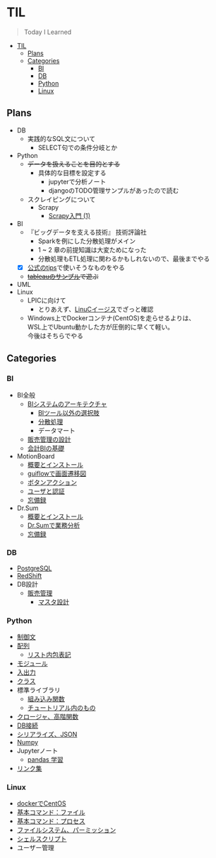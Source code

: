 # TIL

>Today I Learned

- [TIL](#til)
  - [Plans](#plans)
  - [Categories](#categories)
    - [BI](#bi)
    - [DB](#db)
    - [Python](#python)
    - [Linux](#linux)

## Plans

- DB
  - 実践的なSQL文について
    - SELECT句での条件分岐とか
- Python
  - ~~データを扱えることを目的とする~~
    - 具体的な目標を設定する
      - jupyterで分析ノート
      - djangoのTODO管理サンプルがあったので読む
  - スクレイピングについて
    - Scrapy
      - [Scrapy入門 (1)](https://qiita.com/checkpoint/items/038b59b29df8e1e384a2)
- BI
  - 『ビッグデータを支える技術』 技術評論社
    - Sparkを例にした分散処理がメイン
    - 1 ~ 2 章の前提知識は大変ためになった
    - 分散処理もETL処理に関わるかもしれないので、最後までやる
  - [x] [公式のtips](http://navi.wingarc.com/motionboard/)で使いそうなものをやる
    <!-- - [x] 主たる分析チャート表示
    - [x] ボタンによるチャート連動
    - [x] チャートクリックでのドリルダウン
    - [x] MBでピボットテーブルライクな自由集計
    - コンテナ利用
      - [x] 検索条件をポップアップ表示
      - [ ] チャートのアニメーション -->
  - ~~[tableauのサンプル](https://public.tableau.com/s/resources?build=20183.18.1219.1533&edition=public&lang=ja-jp&platform=windows&version=2018.3)で遊ぶ~~
- UML
  <!-- - ~~汚いので何とかしたい~~
    - なんともなりませんでした
    - 方向指示語でコントロール可能な大きさになるよう、機能ごとに分割するしかない
  - [打倒！PlantUMLのなにこれレイアウト – VELTRA Engineering – Medium](https://medium.com/veltra-engineering/how-difficult-it-is-to-adjust-the-layout-using-plantuml-997884410db5) -->
- Linux
  - LPICに向けて
    - とりあえず、[LinuCイージス](https://www.infraeye.com/study/studyz4.html)でざっと確認
  - Windows上でDockerコンテナ(CentOS)を走らせるよりは、  
    WSL上でUbuntu動かした方が圧倒的に早くて軽い。  
    今後はそちらでやる

## Categories

### BI

- BI全般
  - [BIシステムのアーキテクチャ](./BI/BI.md)
    - [BIツール以外の選択肢](./BI/option.md)
    - [分散処理](./BI/spark.md)
    - データマート
    <!-- - [データマート](./BI/dm.md) -->
  - [販売管理の設計](./BI/products.md)
  - [会計BIの基礎](./BI/accounting.md)
- MotionBoard
  - [概要とインストール](./BI/MotionBoard/Install.md)
  - [guiflowで画面遷移図](./BI/MotionBoard/guiflow.md)
  - [ボタンアクション](./BI/MotionBoard/buttonAction.md)
  - [ユーザと認証](./BI/MotionBoard/auth.md)
  - [忘備録](./BI/MotionBoard/tips.md)
- Dr.Sum
  - [概要とインストール](./BI/Dr.Sum/Install.md)
  - [Dr.Sumで業務分析](./BI/Dr.Sum/Analysis.md)
  - [忘備録](./BI/Dr.Sum/tips.md)

### DB

- [PostgreSQL](./DB/postgres.md)
- [RedShift](./DB/redshift.md)
- DB設計
  - [販売管理](./DB/販売管理.md)
    - [マスタ設計](./DB/販売管理_マスタ.md)

### Python

- [制御文](./Python/loop.md)
- [配列](./Python/array.md)
  - [リスト内包表記](./Python/list.md)
- [モジュール](./Python/module.md)
- [入出力](./Python/stdinout.md)
- [クラス](./Python/class.md)
- 標準ライブラリ
  - [組み込み関数](./Python/commoncommand.md)
  - [チュートリアル内のもの](./Python/commonlib.md)
- [クロージャ、高階関数](./Python/closure.md)
- [DB接続](./Python/connectDB.md)
- [シリアライズ、JSON](./Python/json.md)
- [Numpy](./Python/numpy.md)
- Jupyterノート
  - [pandas 学習](./Python/pandas_sample.ipynb)
- [リンク集](./Python/link.md)

### Linux

- [dockerでCentOS](./Linux/centos01.md)
- [基本コマンド：ファイル](./Linux/centos02.md)
- [基本コマンド：プロセス](./Linux/centos03.md)
- [ファイルシステム、パーミッション](./Linux/centos04.md)
- [シェルスクリプト](./Linux/centos05.md)
- ユーザー管理
<!-- - [ユーザー管理](./Linux/centos06.md) -->
